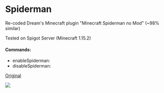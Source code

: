 # Spiderman
Re-coded Dream's Minecraft plugin "Minecraft Spiderman no Mod" (~98% similar)

Tested on Spigot Server (Minecraft 1.15.2)

#### Commands:
- enableSpiderman:
- disableSpiderman:

[Original](https://www.youtube.com/watch?v=N09x0dQq2P0)

![](https://img.youtube.com/vi/N09x0dQq2P0/hqdefault.jpg)
